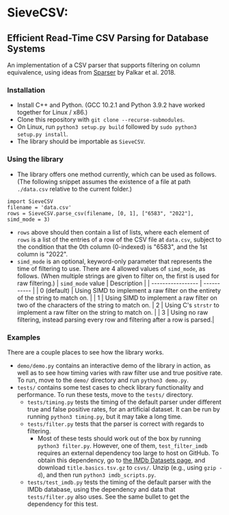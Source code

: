 # SieveCSV: 
## Efficient Read-Time CSV Parsing for Database Systems

An implementation of a CSV parser that supports filtering on column equivalence, using ideas from [Sparser](https://www.vldb.org/pvldb/vol11/p1576-palkar.pdf) by Palkar et al. 2018. 

### Installation
* Install C++ and Python. (GCC 10.2.1 and Python 3.9.2 have worked together for Linux / x86.)
* Clone this repository with `git clone --recurse-submodules`.
* On Linux, run `python3 setup.py build` followed by `sudo python3 setup.py install`.
* The library should be importable as `SieveCSV`. 

### Using the library
* The library offers one method currently, which can be used as follows. (The following snippet assumes the existence of a file at path `./data.csv` relative to the current folder.)
```
import SieveCSV
filename = 'data.csv'
rows = SieveCSV.parse_csv(filename, [0, 1], ["6583", "2022"], simd_mode = 3)
```
* `rows` above should then contain a list of lists, where each element of `rows` is a list of the entries of a row of the CSV file at `data.csv`, subject to the condition that the 0th column (0-indexed) is "6583", and the 1st column is "2022".
* `simd_mode` is an optional, keyword-only parameter that represents the time of filtering to use. There are 4 allowed values of `simd_mode`, as follows. (When multiple strings are given to filter on, the first is used for raw filtering.)
| `simd_mode` value | Description |
| ----------------- | ----------- |
| 0 (default)       | Using SIMD to implement a raw filter on the entirety of the string to match on. |
| 1                 | Using SIMD to implement a raw filter on two of the characters of the string to match on. 
| 2                 | Using C's `strstr` to implement a raw filter on the string to match on. |
| 3                 | Using no raw filtering, instead parsing every row and filtering after a row is parsed.|

### Examples
There are a couple places to see how the library works.
* `demo/demo.py` contains an interactive demo of the library in action, as well as to see how timing varies with raw filter use and true positive rate. To run, move to the `demo/` directory and run `python3 demo.py`.
* `tests/` contains some test cases to check library functionality and performance. To run these tests, move to the `tests/` directory.
	- `tests/timing.py` tests the timing of the default parser under different true and false positive rates, for an artificial dataset. It can be run by running `python3 timing.py`, but it may take a long time.
	- `tests/filter.py` tests that the parser is correct with regards to filtering. 
		+ Most of these tests should work out of the box by running `python3 filter.py`. However, one of them, `test_filter_imdb` requires an external dependency too large to host on GitHub. To obtain this dependency, go to [the IMDb Datasets page](https://www.imdb.com/interfaces/), and download `title.basics.tsv.gz` to `csvs/`. Unzip (e.g., using `gzip -d`), and then run `python3 imdb_scripts.py`.
	- `tests/test_imdb.py` tests the timing of the default parser with the IMDb database, using the dependency and data that `tests/filter.py` also uses. See the same bullet to get the dependency for this test.